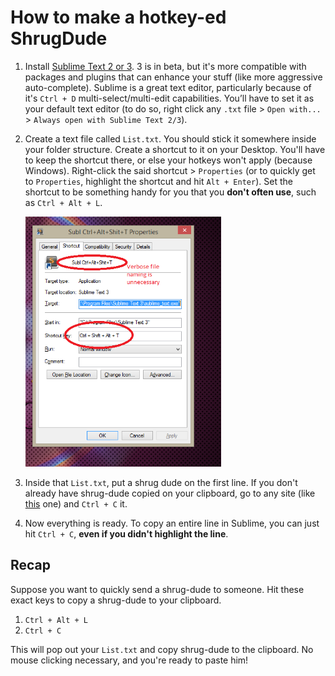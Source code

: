 How to make a hotkey-ed ShrugDude
===

1. Install [Sublime Text 2 or 3](http://www.sublimetext.com/). 3 is in beta, but it's more compatible with packages and plugins that can enhance your stuff (like more aggressive auto-complete). Sublime is a great text editor, particularly because of it's `Ctrl + D` multi-select/multi-edit capabilities. You’ll have to set it as your default text editor (to do so, right click any `.txt` file > `Open with...` > `Always open with Sublime Text 2/3`).
2. Create a text file called `List.txt`. You should stick it somewhere inside your folder structure. Create a shortcut to it on your Desktop. You'll have to keep the shortcut there, or else your hotkeys won't apply (because Windows). Right-click the said shortcut > `Properties` (or to quickly get to `Properties`, highlight the shortcut and hit `Alt + Enter`). Set the shortcut to be something handy for you that you **don't often use**, such as `Ctrl + Alt + L`.

	<img src="guide_images/properties_example.png" height="400px">

3. Inside that `List.txt`, put a shrug dude on the first line. If you don't already have shrug-dude copied on your clipboard, go to any site (like [this](http://www.theatlantic.com/technology/archive/2014/05/the-best-way-to-type-__/371351/) one) and `Ctrl + C` it.
4. Now everything is ready. To copy an entire line in Sublime, you can just hit `Ctrl + C`, **even if you didn't highlight the line**. 

## Recap
Suppose you want to quickly send a shrug-dude to someone. Hit these exact keys to copy a shrug-dude to your clipboard. 

1. `Ctrl + Alt + L`
2. `Ctrl + C`

This will pop out your `List.txt` and copy shrug-dude to the clipboard. No mouse clicking necessary, and you're ready to paste him!
